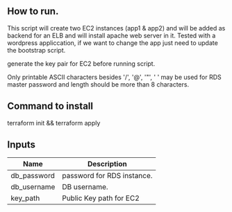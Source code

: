## How to run.

This script will create two EC2 instances (app1 & app2) and will be added as backend for an ELB and will install apache web server in it. Tested with a wordpress appliccation, 
if we want to change the app just need to update the bootstrap script.

generate the key pair for EC2 before running script.

Only printable ASCII characters besides '/', '@', '"', ' ' may be used for RDS master password and length should be more than 8 characters.

## Command to install

terraform init && terraform apply

## Inputs

| Name | Description |
|------|-------------|
| db_password | password for RDS instance. |
| db_username | DB username. | 
| key_path | Public Key path for EC2 | 


